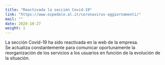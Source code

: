 ```yaml
---
title: "Reactivada la sección Covid-19"
link: "https://www.ospedale.al.it/coronavirus-aggiornamenti/"
mail: ""
date: 2020-10-27
weight: 1
---
```


La sección Covid-19 ha sido reactivada en la web de la empresa.  
Se actualiza constantemente para comunicar oportunamente la reorganización de los servicios a los usuarios en función de la evolución de la situación.
